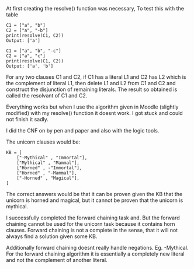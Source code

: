 At first creating the resolve() function was necessary,
To test this with the table
```
C1 = ["a", "b"]
C2 = ["a", "-b"]
print(resolve(C1, C2))
Output: ['a']

C1 = ["a", "b", "-c"]
C2 = ["a", "c"]
print(resolve(C1, C2))
Output: ['a', 'b']
```
For any two clauses C1 and C2, if C1 has a literal L1 and C2 has L2
which is the complement of literal L1, then delete L1 and L2 from C1 and
C2 and construct the disjunction of remaining literals. The result so obtained
is called the resolvant of C1 and C2.

Everything works but when I use the algorithm given in Moodle (slightly modified) with my resolve()
function it doesnt work. I got stuck and could not finish it sadly.

I did the CNF on by pen and paper and also with the logic tools. 

The unicorn clauses would be:
```
KB = [
    ["-Mythical" , "Immortal"],
    ["Mythical" , "Mammal"],
    ["Horned" , -"Immortal"],
    ["Horned" , "-Mammal"],
    ["-Horned" , "Magical"],
]
```

The correct answers would be that it can be proven given the KB
that the unicorn is horned and magical, but it cannot be proven that the
unicorn is mythical.

I successfully completed the forward chaining task and. 
But the forward chaining cannot be used for the unicorn task because it contains horn
clauses. Forward chaining is not a complete in the sense, that it will not always find a solution
given some KB.

Additionally forward chaining doesnt really handle negations. 
Eg. -Mythical. For the forward chaining algorithm it is essentially a completely new literal
and not the complement of another literal. 